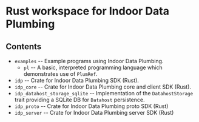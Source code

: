 # Rust workspace for Indoor Data Plumbing

## Contents

-   `examples` -- Example programs using Indoor Data Plumbing.
    -   `pl` -- A basic, interpreted programming language which demonstrates use of `PlumRef`.
-   `idp` -- Crate for Indoor Data Plumbing SDK (Rust).
-   `idp_core` -- Crate for Indoor Data Plumbing core and client SDK (Rust).
-   `idp_datahost_storage_sqlite` -- Implementation of the `DatahostStorage` trait providing a SQLite DB for `Datahost` persistence.
-   `idp_proto` -- Crate for Indoor Data Plumbing proto SDK (Rust)
-   `idp_server` -- Crate for Indoor Data Plumbing server SDK (Rust)
